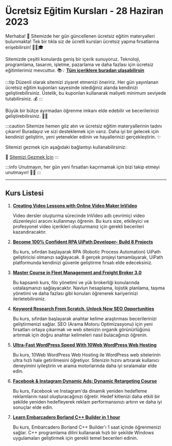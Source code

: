 # Ücretsiz Eğitim Kursları - 28 Haziran 2023

Merhaba! 🌟 Sitemizde her gün güncellenen ücretsiz eğitim materyalleri bulunmakta! Tek bir tıkla siz de ücretli kursları ücretsiz yapma fırsatlarına erişebilirsin! 👨‍💻🎓

Sitemizde çeşitli konularda geniş bir içerik sunuyoruz. Teknoloji, programlama, tasarım, işletme, pazarlama ve daha fazlası için ücretsiz eğitimlerimiz mevcuttur. 📚💡 **[Tüm içeriklere buradan ulaşabilirsin](https://web3ogren.com/docs/category/bilgisayar-bilimleri)**

:::tip
Düzenli olarak sitemizi ziyaret etmenizi öneririz. Her gün yayınlanan ücretsiz eğitim kuponları sayesinde istediğiniz alanda kendinizi geliştirebilirsiniz. Üstelik, bu kuponları kullanarak maliyeti minimum seviyede tutabilirsiniz. 💰
:::

Büyük bir bütçe ayırmadan öğrenme imkanı elde edebilir ve becerilerinizi geliştirebilirsiniz. 🚀🌈

:::caution
Sitemize hemen göz atın ve ücretsiz eğitim materyallerinin tadını çıkarın! Buradayız ve sizi desteklemek için varız. Daha iyi bir gelecek için kendinizi geliştirin, yeni yetenekler edinin ve hayallerinizi gerçekleştirin. ✨

Sitemizi gezmek için aşağıdaki bağlantıyı kullanabilirsiniz:

🔗 [Sitemizi Gezmek İçin](https://web3ogren.com)
:::

:::info
Unutmayın, her gün yeni fırsatları kaçırmamak için bizi takip etmeyi unutmayın! 📅🔔
:::

--- 
## Kurs Listesi

1. **[Creating Video Lessons with Online Video Maker InVideo](https://www.udemy.com/course/video-lecture-with-neitdesign-for-invideo/?couponCode=INVIDEO_JUNE23_3)**
   
   Video dersler oluşturma sürecinde InVideo adlı çevrimiçi video düzenleyici aracını kullanmayı öğrenin. Bu kurs size, etkileyici ve profesyonel video içerikleri oluşturmanız için gerekli becerileri kazandıracaktır.

2. **[Become 100% Confident RPA UiPath Developer- Build 8 Projects](https://www.udemy.com/course/go-from-zero-to-hero-build-rpa-uipath-projects-from-scratch/?couponCode=2A30FA4B9C651DCBE4E5)**

   Bu kurs, sıfırdan başlayarak RPA (Robotic Process Automation) UiPath geliştiricisi olmanızı sağlayacak. 8 gerçek projeyi tamamlayarak, UiPath platformunda kendinizi güvenle geliştirme fırsatı elde edeceksiniz.

3. **[Master Course in Fleet Management and Freight Broker 3.0](https://www.udemy.com/course/fleet-management-freight-broker-freight-forwarder-fleet-manager/?couponCode=7595B1182D06E3772A74)**

   Bu kapsamlı kurs, filo yönetimi ve yük brokerliği konularında ustalaşmanızı sağlayacaktır. Navlun hesaplama, lojistik planlama, taşıma yönetimi ve daha fazlası gibi konuları öğrenerek kariyerinizi ilerletebilirsiniz.

4. **[Keyword Research From Scratch. Unlock New SEO Opportunities](https://www.udemy.com/course/keyword_research/?couponCode=KEY2706)**

   Bu kurs, sıfırdan başlayarak anahtar kelime araştırması becerilerinizi geliştirmenizi sağlar. SEO (Arama Motoru Optimizasyonu) için yeni fırsatları ortaya çıkarmak ve web sitenizin organik görünürlüğünü artırmak için doğru anahtar kelimeleri nasıl bulacağınızı öğrenin.

5. **[Ultra-Fast WordPress Speed With 10Web WordPress Web Hosting](https://www.udemy.com/course/ultra-fast-wordpress-speed/?couponCode=7D8BFCF8B3F614BE6F7B)**

   Bu kurs, 10Web WordPress Web Hosting ile WordPress web sitelerinin ultra hızlı hale getirilmesini öğretiyor. Sitenizin hızını artırarak kullanıcı deneyimini iyileştirin ve arama motorlarında daha iyi sıralamalar elde edin.

6. **[Facebook & Instagram Dynamic Ads: Dynamic Retargeting Course](https://www.udemy.com/course/facebook-dynamic-ads/?couponCode=LUCKYWATERRABBIT1)**

   Bu kurs, Facebook ve Instagram'da dinamik yeniden hedefleme reklamlarını nasıl oluşturacağınızı öğretir. Hedef kitlenizi daha etkili bir şekilde yeniden hedefleyerek reklam performansınızı artırın ve daha iyi sonuçlar elde edin.

7. **[Learn Embarcadero Borland C++ Builder in 1 hour](https://www.udemy.com/course/embarcadero-c-builder/?couponCode=JUNE24FREE)**

   Bu kurs, Embarcadero Borland C++ Builder'ı 1 saat içinde öğrenmenizi sağlar. C++ programlama dilini kullanarak hızlı bir şekilde Windows uygulamaları geliştirmek için gerekli temel becerileri edinin.


